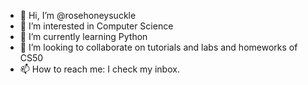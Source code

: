 - 👋 Hi, I’m @rosehoneysuckle
- 👀 I’m interested in Computer Science
- 🌱 I’m currently learning Python
- 💞️ I’m looking to collaborate on tutorials and labs and  homeworks of CS50
- 📫 How to reach me: I check my inbox.

<!---
rosehoneysuckle/rosehoneysuckle is a ✨ special ✨ repository because its `README.md` (this file) appears on your GitHub profile.
You can click the Preview link to take a look at your changes.
--->
